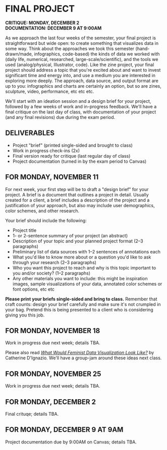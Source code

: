 # FINAL PROJECT  

**CRITIQUE: MONDAY, DECEMBER 2  
DOCUMENTATION: DECEMBER 9 AT 9:00AM**  

As we approach the last four weeks of the semester, your final project is straightforward but wide open: to create something that visualizes data in some way. Think about the approaches we took this semester (hand-drawn/made, infographics, code-based) the kinds of data we worked with (daily life, numerical, researched, large-scale/scientific), and the tools we used (analog/physical, Illustrator, code). Like the zine project, your final project should address a topic that you're excited about and want to invest significant time and energy into, and use a medium you are interested in exploring more deeply. The approach, data source, and output format are up to you: infographics and charts are certainly an option, but so are zines, sculpture, video, performance, etc etc etc.

We'll start with an ideation session and a design brief for your project, followed by a few weeks of work and in-progress feedback. We'll have a final critique on the last day of class, with documentation of your project (and any final revisions) due during the exam period.


## DELIVERABLES  

* Project "brief" (printed single-sided and brought to class)  
* Work in progress check-ins (2x)  
* Final version ready for critique (last regular day of class)  
* Project documentation (turned in by the exam period to Canvas)  


## FOR MONDAY, NOVEMBER 11  

For next week, your first step will be to draft a "design brief" for your project. A brief is a document that outlines a project in detail. Usually created for a client, a brief includes a description of the project and a justification of your approach, but also may include user demographics, color schemes, and other research.

Your brief should include the following:  
* Project title  
* 1- or 2-sentence summary of your project (an abstract)  
* Description of your topic and your planned project format (2–3 paragraphs)  
* Preliminary list of data sources with 1–2 sentences of annotations each  
* What you'd like to know more about or a question you'd like to ask through your research (2–3 paragraphs)  
* Who you want this project to reach and why is this topic important to you and/or society? (1–2 paragraphs)  
* Any other materials you want to include: this might be inspiration images, sample visualizations of your data, annotated color schemes or font options, etc etc  

**Please print your briefs single-sided and bring to class.** Remember that craft counts: design your brief carefully and make sure it's not crumpled in your bag. Pretend this is being presented to a client who is considering giving you this job.


## FOR MONDAY, NOVEMBER 18  
Work in progress due next week; details TBA.

Please also read [*What Would Feminist Data Visualization Look Like?*](https://civic.mit.edu/2015/12/01/feminist-data-visualization) by Catherine D'Ignazio. We'll have a group-jam around these ideas next class.


## FOR MONDAY, NOVEMBER 25  
Work in progress due next week; details TBA.


## FOR MONDAY, DECEMBER 2  
Final crituqe; details TBA.


## FOR MONDAY, DECEMBER 9 AT 9AM  
Project documentation due by 9:00AM on Canvas; details TBA. 

